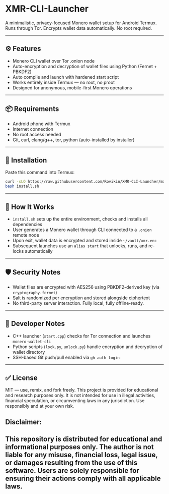 # XMR-CLI-Launcher

A minimalistic, privacy-focused Monero wallet setup for Android Termux.  
Runs through Tor. Encrypts wallet data automatically. No root required.

---

## ⚙️ Features

- Monero CLI wallet over Tor .onion node
- Auto-encryption and decryption of wallet files using Python (Fernet + PBKDF2)
- Auto compile and launch with hardened start script
- Works entirely inside Termux — no root, no proot
- Designed for anonymous, mobile-first Monero operations

---

## 📦 Requirements

- Android phone with Termux
- Internet connection
- No root access needed
- Git, curl, clang/g++, tor, python (auto-installed by installer)

---

## 🧪 Installation

Paste this command into Termux:

```bash
curl -sLO https://raw.githubusercontent.com/Rovikin/XMR-CLI-Launcher/main/install.sh
bash install.sh
```

---

## 🔐 How It Works

- `install.sh` sets up the entire environment, checks and installs all dependencies
- User generates a Monero wallet through CLI connected to a `.onion` remote node
- Upon exit, wallet data is encrypted and stored inside `~/vault/xmr.enc`
- Subsequent launches use an `alias start` that unlocks, runs, and re-locks automatically

---

## 🛡️ Security Notes

- Wallet files are encrypted with AES256 using PBKDF2-derived key (via `cryptography.fernet`)
- Salt is randomized per encryption and stored alongside ciphertext
- No third-party server interaction. Fully local, fully offline-ready.

---

## 🧠 Developer Notes

- C++ launcher (`start.cpp`) checks for Tor connection and launches `monero-wallet-cli`
- Python scripts (`lock.py`, `unlock.py`) handle encryption and decryption of wallet directory
- SSH-based Git push/pull enabled via `gh auth login`

---

## ✅ License

MIT — use, remix, and fork freely. This project is provided for educational and research purposes only. It is not intended for use in illegal activities, financial speculation, or circumventing laws in any jurisdiction. Use responsibly and at your own risk.


## Disclaimer:

This repository is distributed for educational and informational purposes only. The author is not liable for any misuse, financial loss, legal issue, or damages resulting from the use of this software. Users are solely responsible for ensuring their actions comply with all applicable laws.
---
